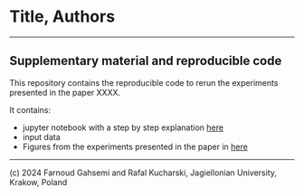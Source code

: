 # Title, Authors

---

## Supplementary material and reproducible code

This repository contains the reproducible code to rerun the experiments presented in the paper XXXX.

It contains:

* jupyter notebook with a step by step explanation [here](https://github.com/Farnoud-G/MaaSSim/blob/Coevolution/docs/AAMAS-2024/csv_results_with_notebook/AAMAS_2024.ipynb)
* input data 
* Figures from the experiments presented in the paper in [here](https://github.com/Farnoud-G/MaaSSim/blob/Coevolution/docs/AAMAS-2024/csv_results_with_notebook/AAMAS_2024.ipynb)

----
(c) 2024 Farnoud Gahsemi and Rafal Kucharski, Jagiellonian University, Krakow, Poland

